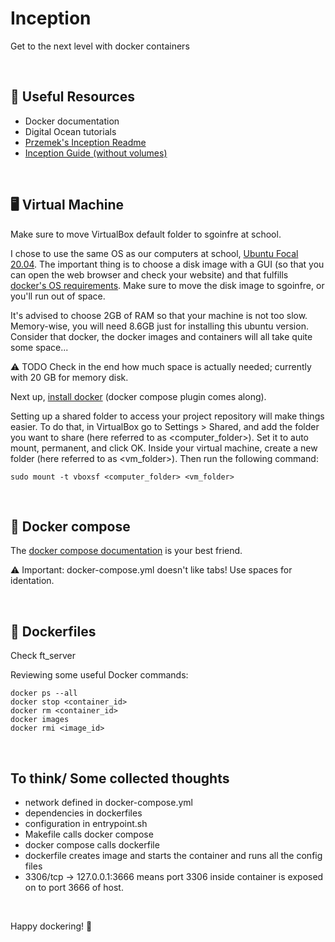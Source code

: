 # Inception
Get to the next level with docker containers 

<br/>

## 🔗​ Useful Resources
* Docker documentation
* Digital Ocean tutorials
* [Przemek's Inception Readme](https://github.com/psleziak42/inception_docker)
* [Inception Guide (without volumes)](https://github.com/NEKuipers/Inception/blob/master/Inception_guide.txt)

<br/>

## ​🖥️​ Virtual Machine
Make sure to move VirtualBox default folder to sgoinfre at school.

I chose to use the same OS as our computers at school, [Ubuntu Focal 20.04](https://releases.ubuntu.com/focal/).
The important thing is to choose a disk image with a GUI (so that you can open the web browser and check your website) and that fulfills [docker's OS requirements](https://docs.docker.com/engine/install/).
Make sure to move the disk image to sgoinfre, or you'll run out of space.

It's advised to choose 2GB of RAM so that your machine is not too slow.
Memory-wise, you will need 8.6GB just for installing this ubuntu version.
Consider that docker, the docker images and containers will all take quite some space...

​⚠️​ TODO Check in the end how much space is actually needed;
currently with 20 GB for memory disk.

Next up, [install docker](https://docs.docker.com/engine/install/ubuntu/) (docker compose plugin comes along).

Setting up a shared folder to access your project repository will make things easier.
To do that, in VirtualBox go to Settings > Shared, and add the folder you want to share (here referred to as <computer_folder>).
Set it to auto mount, permanent, and click OK.
Inside your virtual machine, create a new folder (here referred to as <vm_folder>).
Then run the following command:
```
sudo mount -t vboxsf <computer_folder> <vm_folder>
```

<br/>

## ​​🐋​ Docker compose
The [docker compose documentation](https://docs.docker.com/compose/compose-file/) is your best friend.

​⚠️ Important: docker-compose.yml doesn't like tabs! Use spaces for identation.

<br/>

## ​​🐳​ Dockerfiles
Check ft_server

Reviewing some useful Docker commands:
```
docker ps --all
docker stop <container_id>
docker rm <container_id>
docker images
docker rmi <image_id>
```

<br/>

## To think/ Some collected thoughts
* network defined in docker-compose.yml
* dependencies in dockerfiles
* configuration in entrypoint.sh
* Makefile calls docker compose
* docker compose calls dockerfile
* dockerfile creates image and starts the container and runs all the config files
* 3306/tcp -> 127.0.0.1:3666 means port 3306 inside container is exposed on to port 3666 of host.

<br/>

Happy dockering! 🐳